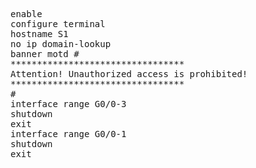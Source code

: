 <pre>
enable
configure terminal
hostname S1
no ip domain-lookup
banner motd #
*********************************
Attention! Unauthorized access is prohibited!
*********************************
#
interface range G0/0-3
shutdown
exit
interface range G0/0-1
shutdown
exit






</pre>